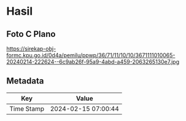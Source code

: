 # Hasil

## Foto C Plano

https://sirekap-obj-formc.kpu.go.id/0d4a/pemilu/ppwp/36/71/11/10/10/3671111010065-20240214-222624--6c9ab26f-95a9-4abd-a459-2063265130e7.jpg


## Metadata

| Key        | Value               |
| ---------- | ------------------- |
| Time Stamp | 2024-02-15 07:00:44 |



